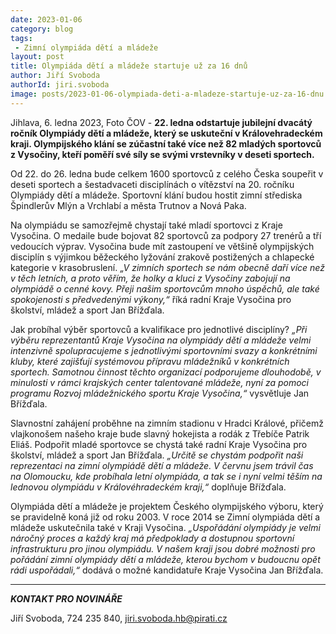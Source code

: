 ```yaml
---
date: 2023-01-06
category: blog
tags:
 - Zimní olympiáda dětí a mládeže
layout: post
title: Olympiáda dětí a mládeže startuje už za 16 dnů
author: Jiří Svoboda
authorId: jiri.svoboda
image: posts/2023-01-06-olympiada-deti-a-mladeze-startuje-uz-za-16-dnu.jpg
---
```


Jihlava, 6. ledna 2023, Foto ČOV - **22. ledna odstartuje jubilejní dvacátý ročník Olympiády dětí a mládeže, který se uskuteční v Královehradeckém kraji. Olympijského klání se zúčastní také více než 82 mladých sportovců z Vysočiny, kteří poměří své síly se svými vrstevníky v deseti sportech.**

Od 22. do 26. ledna bude celkem 1600 sportovců z celého Česka soupeřit v deseti sportech a šestadvaceti disciplínách o vítězství na 20. ročníku Olympiády dětí a mládeže. Sportovní klání budou hostit zimní střediska Špindlerův Mlýn a Vrchlabí a města Trutnov a Nová Paka.

Na olympiádu se samozřejmě chystají také mladí sportovci z Kraje Vysočina. O medaile bude bojovat 82 sportovců za podpory 27 trenérů a tří vedoucích výprav. Vysočina bude mít zastoupení ve většině olympijských disciplín s výjimkou běžeckého lyžování zrakově postižených a chlapecké kategorie v krasobruslení. *„V zimních sportech se nám obecně daří více než v těch letních, a proto věřím, že holky a kluci z Vysočiny zabojují na olympiádě o cenné kovy. Přeji našim sportovcům mnoho úspěchů, ale také spokojenosti s předvedenými výkony,“* říká radní Kraje Vysočina pro školství, mládež a sport Jan Břížďala.

Jak probíhal výběr sportovců a kvalifikace pro jednotlivé disciplíny? *„Při výběru reprezentantů Kraje Vysočina na olympiády dětí a mládeže velmi intenzivně spolupracujeme s jednotlivými sportovními svazy a konkrétními kluby, které zajišťují systémovou přípravu mládežníků v konkrétních sportech. Samotnou činnost těchto organizací podporujeme dlouhodobě, v minulosti v rámci krajských center talentované mládeže, nyní za pomoci programu Rozvoj mládežnického sportu Kraje Vysočina,“* vysvětluje Jan Břížďala.

Slavnostní zahájení proběhne na zimním stadionu v Hradci Králové, přičemž vlajkonošem našeho kraje bude slavný hokejista a rodák z Třebíče Patrik Eliáš. Podpořit mladé sportovce se chystá také radní Kraje Vysočina pro školství, mládež a sport Jan Břížďala. *„Určitě se chystám podpořit naši reprezentaci na zimní olympiádě dětí a mládeže. V červnu jsem trávil čas na Olomoucku, kde probíhala letní olympiáda, a tak se i nyní velmi těším na lednovou olympiádu v Královéhradeckém kraji,“* doplňuje Břížďala.

Olympiáda dětí a mládeže je projektem Českého olympijského výboru, který se pravidelně koná již od roku 2003. V roce 2014 se Zimní olympiáda dětí a mládeže uskutečnila také v Kraji Vysočina. *„Uspořádání olympiády je velmi náročný proces a každý kraj má předpoklady a dostupnou sportovní infrastrukturu pro jinou olympiádu. V našem kraji jsou dobré možnosti pro pořádání zimní olympiády dětí a mládeže, kterou bychom v budoucnu opět rádi uspořádali,“* dodává o možné kandidatuře Kraje Vysočina Jan Břížďala.

---

***KONTAKT PRO NOVINÁŘE*** 

Jiří Svoboda, 724 235 840, <jiri.svoboda.hb@pirati.cz>
